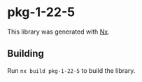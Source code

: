 # pkg-1-22-5

This library was generated with [Nx](https://nx.dev).

## Building

Run `nx build pkg-1-22-5` to build the library.
